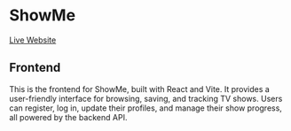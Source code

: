 # ShowMe

[Live Website](https://www.showme.jumpingcrab.com)

## Frontend

This is the frontend for ShowMe, built with React and Vite. It provides a user-friendly interface for browsing, saving, and tracking TV shows. Users can register, log in, update their profiles, and manage their show progress, all powered by the backend API.
